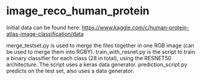 # image_reco_human_protein
Initial data can be found here: https://www.kaggle.com/c/human-protein-atlas-image-classification/data

merge_testset.py is used to merge the files together in one RGB image (can be used to merge them into RGBY).
train_with_resnet.py is the script to train a binary classifier for each class (28 in total), using the RESNET50 architecture. The script uses a keras data generator.
prediction_script.py  predicts on the test set, also uses a data generator.
